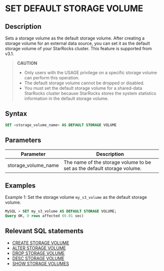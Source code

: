 ---
---

# SET DEFAULT STORAGE VOLUME

## Description

Sets a storage volume as the default storage volume. After creating a storage volume for an external data source, you can set it as the default storage volume of your StarRocks cluster. This feature is supported from v3.1.

> **CAUTION**
>
> - Only users with the USAGE privilege on a specific storage volume can perform this operation.
> - The default storage volume cannot be dropped or disabled.
> - You must set the default storage volume for a shared-data StarRocks cluster because StarRocks stores the system statistics information in the default storage volume.

## Syntax

```SQL
SET <storage_volume_name> AS DEFAULT STORAGE VOLUME
```

## Parameters

| **Parameter**       | **Description**                                              |
| ------------------- | ------------------------------------------------------------ |
| storage_volume_name | The name of the storage volume to be set as the default storage volume. |

## Examples

Example 1: Set the storage volume `my_s3_volume` as the default storage volume.

```SQL
MySQL > SET my_s3_volume AS DEFAULT STORAGE VOLUME;
Query OK, 0 rows affected (0.01 sec)
```

## Relevant SQL statements

- [CREATE STORAGE VOLUME](./CREATE_STORAGE_VOLUME.md)
- [ALTER STORAGE VOLUME](./ALTER_STORAGE_VOLUME.md)
- [DROP STORAGE VOLUME](./DROP_STORAGE_VOLUME.md)
- [DESC STORAGE VOLUME](./DESC_STORAGE_VOLUME.md)
- [SHOW STORAGE VOLUMES](./SHOW_STORAGE_VOLUMES.md)
